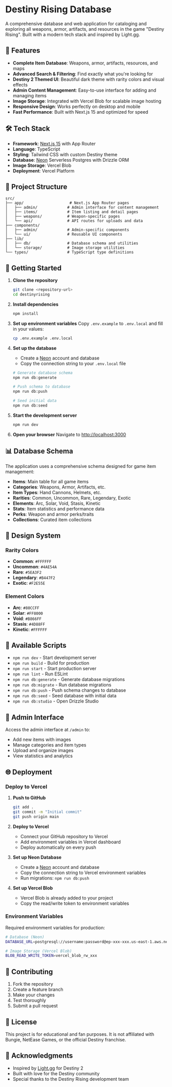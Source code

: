 # Destiny Rising Database

A comprehensive database and web application for cataloging and exploring all weapons, armor, artifacts, and resources in the game "Destiny Rising". Built with a modern tech stack and inspired by Light.gg.

## 🚀 Features

- **Complete Item Database**: Weapons, armor, artifacts, resources, and maps
- **Advanced Search & Filtering**: Find exactly what you're looking for
- **Destiny 2 Themed UI**: Beautiful dark theme with rarity colors and visual effects
- **Admin Content Management**: Easy-to-use interface for adding and managing items
- **Image Storage**: Integrated with Vercel Blob for scalable image hosting
- **Responsive Design**: Works perfectly on desktop and mobile
- **Fast Performance**: Built with Next.js 15 and optimized for speed

## 🛠️ Tech Stack

- **Framework**: [Next.js 15](https://nextjs.org) with App Router
- **Language**: TypeScript
- **Styling**: Tailwind CSS with custom Destiny theme
- **Database**: [Neon](https://neon.tech) Serverless Postgres with Drizzle ORM
- **Image Storage**: Vercel Blob
- **Deployment**: Vercel Platform

## 📁 Project Structure

```
src/
├── app/                    # Next.js App Router pages
│   ├── admin/             # Admin interface for content management
│   ├── items/             # Item listing and detail pages
│   ├── weapons/           # Weapon-specific pages
│   └── api/               # API routes for uploads and data
├── components/
│   ├── admin/             # Admin-specific components
│   └── ui/                # Reusable UI components
├── lib/
│   ├── db/                # Database schema and utilities
│   └── storage/           # Image storage utilities
└── types/                 # TypeScript type definitions
```

## 🚀 Getting Started

1. **Clone the repository**
   ```bash
   git clone <repository-url>
   cd destinyrising
   ```

2. **Install dependencies**
   ```bash
   npm install
   ```

3. **Set up environment variables**
   Copy `.env.example` to `.env.local` and fill in your values:
   ```bash
   cp .env.example .env.local
   ```

4. **Set up the database**
   - Create a [Neon](https://neon.tech) account and database
   - Copy the connection string to your `.env.local` file
   ```bash
   # Generate database schema
   npm run db:generate

   # Push schema to database
   npm run db:push

   # Seed initial data
   npm run db:seed
   ```

5. **Start the development server**
   ```bash
   npm run dev
   ```

6. **Open your browser**
   Navigate to [http://localhost:3000](http://localhost:3000)

## 📊 Database Schema

The application uses a comprehensive schema designed for game item management:

- **Items**: Main table for all game items
- **Categories**: Weapons, Armor, Artifacts, etc.
- **Item Types**: Hand Cannons, Helmets, etc.
- **Rarities**: Common, Uncommon, Rare, Legendary, Exotic
- **Elements**: Arc, Solar, Void, Stasis, Kinetic
- **Stats**: Item statistics and performance data
- **Perks**: Weapon and armor perks/traits
- **Collections**: Curated item collections

## 🎨 Design System

### Rarity Colors
- **Common**: `#FFFFFF`
- **Uncommon**: `#4AE54A`
- **Rare**: `#5EA3F2`
- **Legendary**: `#B447F2`
- **Exotic**: `#F2E55E`

### Element Colors
- **Arc**: `#80CCFF`
- **Solar**: `#FF8000`
- **Void**: `#B866FF`
- **Stasis**: `#4D88FF`
- **Kinetic**: `#FFFFFF`

## 🔧 Available Scripts

- `npm run dev` - Start development server
- `npm run build` - Build for production
- `npm run start` - Start production server
- `npm run lint` - Run ESLint
- `npm run db:generate` - Generate database migrations
- `npm run db:migrate` - Run database migrations
- `npm run db:push` - Push schema changes to database
- `npm run db:seed` - Seed database with initial data
- `npm run db:studio` - Open Drizzle Studio

## 📱 Admin Interface

Access the admin interface at `/admin` to:

- Add new items with images
- Manage categories and item types
- Upload and organize images
- View statistics and analytics

## 🌐 Deployment

### Deploy to Vercel

1. **Push to GitHub**
   ```bash
   git add .
   git commit -m "Initial commit"
   git push origin main
   ```

2. **Deploy to Vercel**
   - Connect your GitHub repository to Vercel
   - Add environment variables in Vercel dashboard
   - Deploy automatically on every push

3. **Set up Neon Database**
   - Create a [Neon](https://neon.tech) account and database
   - Copy the connection string to Vercel environment variables
   - Run migrations: `npm run db:push`

4. **Set up Vercel Blob**
   - Vercel Blob is already added to your project
   - Copy the read/write token to environment variables

### Environment Variables

Required environment variables for production:

```bash
# Database (Neon)
DATABASE_URL=postgresql://username:password@ep-xxx-xxx.us-east-1.aws.neon.tech/destiny_rising?sslmode=require

# Image Storage (Vercel Blob)
BLOB_READ_WRITE_TOKEN=vercel_blob_rw_xxx
```

## 🤝 Contributing

1. Fork the repository
2. Create a feature branch
3. Make your changes
4. Test thoroughly
5. Submit a pull request

## 📄 License

This project is for educational and fan purposes. It is not affiliated with Bungie, NetEase Games, or the official Destiny franchise.

## 🙏 Acknowledgments

- Inspired by [Light.gg](https://light.gg) for Destiny 2
- Built with love for the Destiny community
- Special thanks to the Destiny Rising development team
